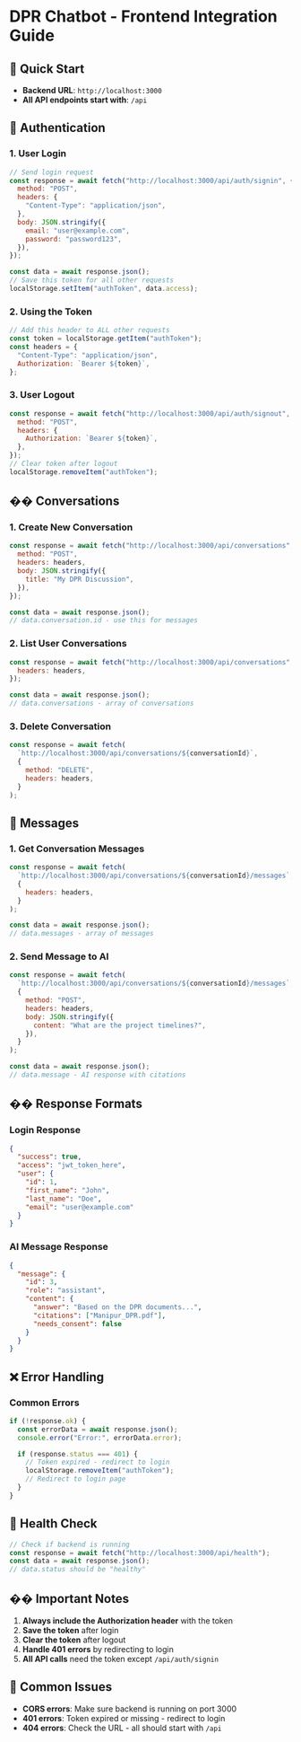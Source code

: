 # DPR Chatbot - Frontend Integration Guide

## 🚀 Quick Start

- **Backend URL**: `http://localhost:3000`
- **All API endpoints start with**: `/api`

## 🔐 Authentication

### 1. User Login

```javascript
// Send login request
const response = await fetch("http://localhost:3000/api/auth/signin", {
  method: "POST",
  headers: {
    "Content-Type": "application/json",
  },
  body: JSON.stringify({
    email: "user@example.com",
    password: "password123",
  }),
});

const data = await response.json();
// Save this token for all other requests
localStorage.setItem("authToken", data.access);
```

### 2. Using the Token

```javascript
// Add this header to ALL other requests
const token = localStorage.getItem("authToken");
const headers = {
  "Content-Type": "application/json",
  Authorization: `Bearer ${token}`,
};
```

### 3. User Logout

```javascript
const response = await fetch("http://localhost:3000/api/auth/signout", {
  method: "POST",
  headers: {
    Authorization: `Bearer ${token}`,
  },
});
// Clear token after logout
localStorage.removeItem("authToken");
```

## �� Conversations

### 1. Create New Conversation

```javascript
const response = await fetch("http://localhost:3000/api/conversations", {
  method: "POST",
  headers: headers,
  body: JSON.stringify({
    title: "My DPR Discussion",
  }),
});

const data = await response.json();
// data.conversation.id - use this for messages
```

### 2. List User Conversations

```javascript
const response = await fetch("http://localhost:3000/api/conversations", {
  headers: headers,
});

const data = await response.json();
// data.conversations - array of conversations
```

### 3. Delete Conversation

```javascript
const response = await fetch(
  `http://localhost:3000/api/conversations/${conversationId}`,
  {
    method: "DELETE",
    headers: headers,
  }
);
```

## 💭 Messages

### 1. Get Conversation Messages

```javascript
const response = await fetch(
  `http://localhost:3000/api/conversations/${conversationId}/messages`,
  {
    headers: headers,
  }
);

const data = await response.json();
// data.messages - array of messages
```

### 2. Send Message to AI

```javascript
const response = await fetch(
  `http://localhost:3000/api/conversations/${conversationId}/messages`,
  {
    method: "POST",
    headers: headers,
    body: JSON.stringify({
      content: "What are the project timelines?",
    }),
  }
);

const data = await response.json();
// data.message - AI response with citations
```

## �� Response Formats

### Login Response

```json
{
  "success": true,
  "access": "jwt_token_here",
  "user": {
    "id": 1,
    "first_name": "John",
    "last_name": "Doe",
    "email": "user@example.com"
  }
}
```

### AI Message Response

```json
{
  "message": {
    "id": 3,
    "role": "assistant",
    "content": {
      "answer": "Based on the DPR documents...",
      "citations": ["Manipur_DPR.pdf"],
      "needs_consent": false
    }
  }
}
```

## ❌ Error Handling

### Common Errors

```javascript
if (!response.ok) {
  const errorData = await response.json();
  console.error("Error:", errorData.error);

  if (response.status === 401) {
    // Token expired - redirect to login
    localStorage.removeItem("authToken");
    // Redirect to login page
  }
}
```

## 🔧 Health Check

```javascript
// Check if backend is running
const response = await fetch("http://localhost:3000/api/health");
const data = await response.json();
// data.status should be "healthy"
```

## �� Important Notes

1. **Always include the Authorization header** with the token
2. **Save the token** after login
3. **Clear the token** after logout
4. **Handle 401 errors** by redirecting to login
5. **All API calls** need the token except `/api/auth/signin`

## 🚨 Common Issues

- **CORS errors**: Make sure backend is running on port 3000
- **401 errors**: Token expired or missing - redirect to login
- **404 errors**: Check the URL - all should start with `/api`
